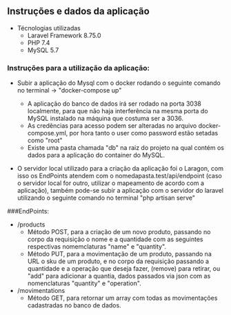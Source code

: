## Instruções e dados da aplicação

- Técnologias utilizadas
    - Laravel Framework 8.75.0
    - PHP 7.4
    - MySQL 5.7


### Instruções para a utilização da aplicação:

- Subir a aplicação do Mysql com o docker rodando o seguinte comando no terminal -> "docker-compose up"
    - A aplicação do banco de dados irá ser rodado na porta 3038 localmente, para que não haja interferência na mesma porta do MySQL instalado na máquina que costuma ser a 3036.
    - As credências para acesso podem ser alteradas no arquivo docker-compose.yml, por hora tanto o user como password estão setadas como "root"
    - Existe uma pasta chamada "db" na raiz do projeto na qual contém os dados para a aplicação do container do MySQL.

- O servidor local utilizado para a criação da aplicação foi o Laragon, com isso os EndPoints atendem com o nomedapasta.test/api/endpoint (caso o servidor local for outro, utilizar o mapeamento de acordo com a aplicação), também pode-se subir a aplicação com o servidor do laravel utilizando o seguinte comando no terminal "php artisan serve" 

###EndPoints:
- /products
    - Método POST, para a criação de um novo produto, passando no corpo da requisição o nome e a quantidade com as seguintes respectivas nomemclaturas "name" e "quantity".
    - Método PUT, para a movimentação de um produto, passando na URL o sku de um produto, e no corpo da requisição passando a quantidade e a operação que deseja fazer, (remove) para retirar, ou "add" para adicionar a quantia, dados passados via json com as nomenclaturas "quantity" e "operation".
- /movimentations
    - Método GET, para retornar um array com todas as movimentações cadastradas no banco de dados.
